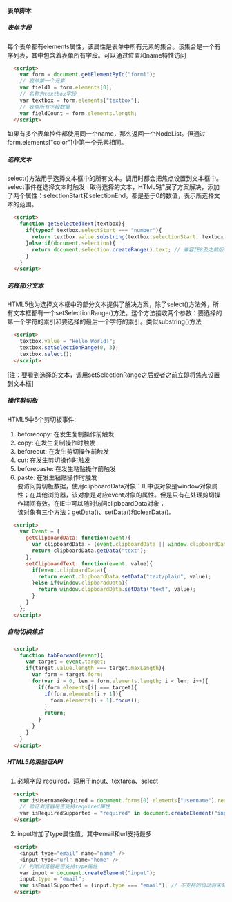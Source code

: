 #### 表单脚本

##### 表单字段
每个表单都有elements属性，该属性是表单中所有元素的集合。该集合是一个有序列表，其中包含着表单所有字段。可以通过位置和name特性访问
```html
  <script>
    var form = document.getElementById("form1");
    // 表单第一个元素
    var field1 = form.elements[0];
    // 名称为textbox字段
    var textbox = form.elements["textbox"];
    // 表单所有字段数量
    var fieldCount = form.elements.length;
  </script>
```
如果有多个表单控件都使用同一个name，那么返回一个NodeList。但通过form.elements["color"]中第一个元素相同。
##### 选择文本
select()方法用于选择文本框中的所有文本。调用时都会把焦点设置到文本框中。  
select事件在选择文本时触发  
取得选择的文本，HTML5扩展了方案解决，添加了两个属性：selectionStart和selectionEnd。都是基于0的数值，表示所选择文本的范围。
```html
  <script>
    function getSelectedText(textbox){
      if(typeof textbox.selectStart === "number"){
        return textbox.value.substring(textbox.selectionStart, textbox.selectedEnd);
      }else if(document.selection){
        return document.selection.createRange().text; // 兼容IE8及之前版本
      }
    }
  </script>
```
##### 选择部分文本  
HTML5也为选择文本框中的部分文本提供了解决方案，除了select()方法外，所有文本框都有一个setSelectionRange()方法。这个方法接收两个参数：要选择的第一个字符的索引和要选择的最后一个字符的索引。类似substring()方法
```html
  <script>
    textbox.value = "Hello World!";
    textbox.setSelectionRange(0, 3);
    textbox.select();
  </script>
```
[注：要看到选择的文本，调用setSelectionRange之后或者之前立即将焦点设置到文本框]
##### 操作剪切板
HTML5中6个剪切板事件:  
1. beforecopy: 在发生复制操作前触发    
2. copy: 在发生复制操作时触发    
3. beforecut: 在发生剪切操作前触发    
4. cut: 在发生剪切操作时触发    
5. beforepaste: 在发生粘贴操作前触发    
6. paste: 在发生粘贴操作时触发   
要访问剪切板数据，使用clipboardData对象：IE中该对象是window对象属性；在其他浏览器，该对象是对应event对象的属性。但是只有在处理剪切操作期间有效。在IE中可以随时访问clipboardData对象；  
该对象有三个方法：getData()、setData()和clearData()。
```html
  <script>
    var Event = {
      getClipboardData: function(event){
        var clipboardData = (event.clipboardData || window.clipboardData);
        return clipboardData.getData("text");
      },
      setClipboardText: function(event, value){
        if(event.clipboardData){
          return event.clipboardData.setData("text/plain", value);
        }else if(window.clipboradData){
          return window.clipboardData.setData("text", value);
        }
      }
    };
  </script>
```
##### 自动切换焦点
```html
  <script>
    function tabForward(event){
      var target = event.target;
      if(target.value.length === target.maxLength){
        var form = target.form;
        for(var i = 0, len = form.elements.length; i < len; i++){
          if(form.elements[i] === target){
            if(form.elements[i + 1]){
              form.elements[i + 1].focus();
            }
            return;
          }
        }
      }
    }
  </script>
```
##### HTML5约束验证API
1. 必填字段 required，适用于input、textarea、select
```html
  <script>
    var isUsernameRequired = document.forms[0].elements["username"].required;
    // 验证浏览器是否支持required属性
    var isRequiredSupported = "required" in document.createElement("input");
  </script>
```
2. input增加了type属性值。其中email和url支持最多
```html
  <script>
    <input type="email" name="name" />
    <input type="url" name="home" />
    // 判断浏览器是否支持type属性
    var input = document.createElement("input");
    input.type = "email";
    var isEmailSupported = (input.type === "email"); // 不支持的自动将未知值设置为text,支持的会返回正确的值
  </script>
```
